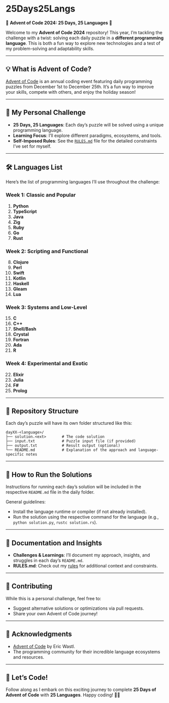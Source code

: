 # 25Days25Langs  

🎄 **Advent of Code 2024: 25 Days, 25 Languages** 🎄  

Welcome to my **Advent of Code 2024** repository! This year, I’m tackling the challenge with a twist: solving each daily puzzle in a **different programming language**. This is both a fun way to explore new technologies and a test of my problem-solving and adaptability skills.

---

## 💡 What is Advent of Code?  
[Advent of Code](https://adventofcode.com/) is an annual coding event featuring daily programming puzzles from December 1st to December 25th. It’s a fun way to improve your skills, compete with others, and enjoy the holiday season!  

---

## 🚀 My Personal Challenge  
- **25 Days, 25 Languages**: Each day’s puzzle will be solved using a unique programming language.  
- **Learning Focus**: I’ll explore different paradigms, ecosystems, and tools.  
- **Self-Imposed Rules**: See the [`RULES.md`](./RULES.md) file for the detailed constraints I’ve set for myself.  

---

## 🛠️ Languages List  

Here’s the list of programming languages I’ll use throughout the challenge:  

### Week 1: Classic and Popular  
1. **Python**  
2. **TypeScript**  
3. **Java**  
4. **Zig**  
5. **Ruby**  
6. **Go**  
7. **Rust**  

### Week 2: Scripting and Functional  
8. **Clojure**  
9. **Perl**  
10. **Swift**  
11. **Kotlin**  
12. **Haskell**  
13. **Gleam**  
14. **Lua**  

### Week 3: Systems and Low-Level  
15. **C**  
16. **C++**  
17. **Shell/Bash**  
18. **Crystal**  
19. **Fortran**  
20. **Ada**  
21. **R**  

### Week 4: Experimental and Exotic  
22. **Elixir**  
23. **Julia**  
24. **F#**  
25. **Prolog**  

---

## 📂 Repository Structure  
Each day’s puzzle will have its own folder structured like this:
  
```
dayXX-<language>/
├── solution.<ext>       # The code solution
├── input.txt            # Puzzle input file (if provided)
├── output.txt           # Result output (optional)
└── README.md            # Explanation of the approach and language-specific notes
```
---

## 📖 How to Run the Solutions  
Instructions for running each day’s solution will be included in the respective `README.md` file in the daily folder.  

General guidelines:  
- Install the language runtime or compiler (if not already installed).  
- Run the solution using the respective command for the language (e.g., `python solution.py`, `rustc solution.rs`).  

---

## 📝 Documentation and Insights  
- **Challenges & Learnings**: I’ll document my approach, insights, and struggles in each day’s `README.md`.  
- **RULES.md**: Check out my [rules](./RULES.md) for additional context and constraints.  

---

## 🤝 Contributing  
While this is a personal challenge, feel free to:  
- Suggest alternative solutions or optimizations via pull requests.  
- Share your own Advent of Code journey!  

---

## 🌟 Acknowledgments  
- [Advent of Code](https://adventofcode.com/) by Eric Wastl.  
- The programming community for their incredible language ecosystems and resources.  

---

## 🎉 Let’s Code!  
Follow along as I embark on this exciting journey to complete **25 Days of Advent of Code** with **25 Languages**. Happy coding! 🎄✨ 